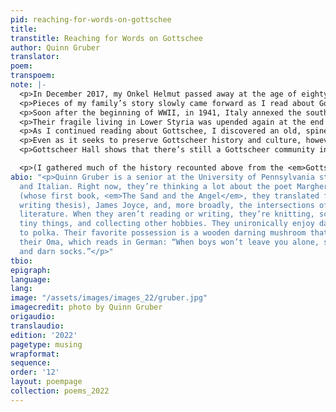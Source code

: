 ```yaml
---
pid: reaching-for-words-on-gottschee
title: 
transtitle: Reaching for Words on Gottschee
author: Quinn Gruber
translator: 
poem: 
transpoem: 
note: |-
  <p>In December 2017, my Onkel Helmut passed away at the age of eighty-four. He was stern, yet jovial, with a round and kind face. He, my Tante Resi, my sister, and I would often go on walks in the park in Queens and have simple lunches of hard-boiled eggs, ham, and bread. Occasionally, he taught me bits of German, like the slogan written on the thin yellow tag of a Steiff teddy bear: <em>Knopf im Ohr, “button in ear.”</em> After the funeral, we all went somberly to eat together at a place called Gottscheer Hall. My mother told my sister and I that Onkel Helmut, like the rest of my father’s side of the family, was from a place called Gottschee. Sitting in the car, trying to wrap my head around the pronunciation of the name, I reevaluated my family’s history. My father always told us that our family was from Germany. Stray German words flit through our conversations, like <em>schlafen</em> (“to sleep”) and <em>Schatz</em> (an endearment, literally “treasure”). Yet, my Oma and Auntie’s immigration papers list Yugoslavia and Austria-Hungary as their countries of origin. I always felt that I lacked some crucial piece of information that would bring all these scattered bits of history and culture together — Gottschee was that keystone.</p>
  <p>Pieces of my family’s story slowly came forward as I read about Gottschee’s history. Gottschee was a small region in present-day Kočevje, Slovenia, that Germanic farmers settled in the thirteenth century. Their language, Gottscheerisch, is a dialect of medieval German; Gottscheers, like my Onkel Helmut and my grandmother, could speak German, but a German speaker couldn’t understand Gottscheerisch. Gottscheers used German in business contexts and spoke Gottscheerisch at home, a linguistic island surrounded by Slovenian-speaking neighbors. This linguistic fluidity mirrors the confusion surrounding the Gottscheers’ identity, as clashing empires passed the county back and forth over the course of its history. Outside observers and Gottscheers themselves have identified Gottscheers as German, Austrian, Slavic, yet also as an entirely distinct people. I understand why my father never mentioned Gottschee — I don’t know how to talk about it without giving a history lesson. The most important part of this history begins in 1918, when Gottschee became a part of Yugoslavia after the fall of Austria-Hungary. Gottschee’s few colleges were closed, and Slovenian became the county’s only official language, although due to many children’s complete lack of understanding of Slovenian, public school instruction was eventually conducted half in German and half in Slovenian. Gottschee soon changed hands again, however, with much more severe consequences for its people.</p>
  <p>Soon after the beginning of WWII, in 1941, Italy annexed the southern part of Yugoslavia, which included Gottschee. My Tante Berta Kropf, who lived in Gottschee during the annexation, wrote that the Gottscheers received an ultimatum that they either needed to assimilate into Italy or move to Germany. Propaganda promising prosperity in Nazi Germany, some of it spread by Gottscheer leaders, and the threat of cultural erasure forced nearly all the Gottscheers to comply. They soon found, however, that they were not relocated to Germany, but to Lower Styria (near the current border of Croatia), into the homes of Slovenians who were taken to Nazi labor camps. They left the farms they had cultivated for centuries to find themselves forced into often-cramped conditions with little land. I’m sure that part of why my father never mentioned Gottschee is the Gottscheers’s role, although unwilling, in Nazi Germany’s atrocities against Slavs. I sit and wonder how many Gottscheers genuinely believed in Hitler’s Pan-Germanism, and how many simply followed their relatives and neighbors or felt that they had no choice but to leave. Yet the Nazi Party also banned the use of Gottscheerisch, seeking to fully Germanize the Gottscheers and to erase their culture.</p>
  <p>Their fragile living in Lower Styria was upended again at the end of WWII, when Nazi Germany was expelled from Yugoslavia. The Gottscheers had no right whatsoever to stay, but they were not allowed to return to their homes in Gottschee, as it became part of Yugoslavia. The Anti-Fascist Council for the Liberation of Yugoslavia (AVNOJ), led by Josip Broz Tito, held all ethnic Germans, including the Gottscheers, responsible for Nazi Germany’s crimes during the war. Gottscheerisch and German were banned permanently, replaced by Slovenian. In 1945, the Department for People’s Protection (OZNA) carried out a campaign to eradicate or evict ethnic Germans living in Yugoslavia. Thousands of Gottscheers and other ethnic Germans were held in the Sterntal concentration camp, located in present-day Kidričevo, Slovenia, where two to seven thousand people died. In addition, around eight to twelve thousand Gottscheers were stripped of their possessions and land and marched to Austria in August 1945. About three thousand people died on the march; those who survived were placed in overcrowded refugee camps in Austria. I wonder, too, what it must have felt like for the Gottscheers, most of whom wanted no affiliation with Germany whatsoever, to be forced to move, then to be treated brutally by the OZNA, only to be rejected as outsiders in Germany and Austria. Some Gottscheers remained in Gottschee — particularly those who had agreed to fight with the Yugoslavian partisans — some stayed in Austria, some went to Canada, but most immigrated to the United States. And even there, many Gottscheers were received with hostility; my grandmother, who was born in New York but spoke German as a first-generation Gottscheer American, was frequently called a Nazi by her classmates; meanwhile, her relatives were suffering because of Nazi Germany’s crimes.</p>
  <p>As I continued reading about Gottschee, I discovered an old, spineless book entitled <em>Gottscheer Gedenkbuch</em> (<em>Gottscheer Memorial-Book</em>) tucked away in the back corner of my family’s office. Its light blue cover, embossed with the city seal of Gottschee, was held on by the oldest-looking masking tape I’ve ever seen. On the title page, it reads: “Herausgegeben un mit dem Reingewinne dieses Buches dem in Not befindlichen Gottscheer Folk zu helfen.” “Published to help the Gottscheer people in need with the book’s net profit.” Many Gottscheers immigrated to Brooklyn and Queens or the Midwest at the turn of the twentieth century and established a variety of Gottscheer cultural associations to preserve a sense of community in the States. These Gottscheers, as a part of the Gottscheer Relief Association, wrote and sold the memorial-book to raise funds for the Gottscheer refugees after WWII; my Tante Kropf writes gratefully of the clothing and food her family received. I don’t know which of my relatives purchased this book — my father didn’t even know we owned it — but I can find many of my relatives’ names in the lists of hundreds of Gottscheers who settled in the United States. Written in German and English, it comprises writings on Gottschee, information on the various Gottscheer organizations in the United States, and advertisements for Gottscheer businesses. I’m still struck by how much care was put into compiling the book, which included even people’s old house numbers back in Gottschee, so you might recognize a neighbor even if you forgot their name.</p>
  <p>Even as it seeks to preserve Gottscheer history and culture, however, the <em>Gottscheer Memorial-Book</em> rings a sense of inevitable loss. In the words of John Kikel, a lawyer from Ridgewood, Queens, who led the Gottscheer Relief Association, Gottscheerisch “dies with the first generation.” The pressure to Americanize, to stop speaking your own language and celebrating your own culture, is difficult to resist, especially as new generations are born. But what happens to a language and a culture when a home country no longer exists to maintain it? When the Gottscheers immigrated to the States, they accepted that with the loss of their country came the loss of their language. My grandmother was the last person in my close family who spoke Gottscheerisch; she passed in April 2018, soon after my Onkel Helmut. I know that Americanization has significantly benefited my family. Whiteness, especially American whiteness, opens innumerable doors and protects me from facing opposition due to other facets of my identity. But I feel a deep grief when I think about the fate of Gottschee and Gottscheerisch. I had barely discovered my ancestry, only to find that my family’s language is nearly extinct. I still don’t know what to say to people when they ask me where my family is from. Do I explain? Do I call myself German, which is accurate and not at the same time? Is it even relevant to me, three generations removed from my great-grandparents who immigrated here? I remember once telling my Tante Resi that I wanted to learn German. She told me I didn’t have to, and though she didn’t say it, I heard the hidden meaning — you live in the United States. You only need English. Yet I feel like something’s missing; I reach for a language I need to speak but I will most likely never learn.</p>
  <p>Gottscheer Hall shows that there’s still a Gottscheer community in the United States, but most estimate that only one hundred Gottscheerisch speakers are still alive. I know that I will never learn to speak Gottscheerisch, no matter how much I wish I could go back in time and cajole my grandmother into teaching me. But I can learn from what others have written and record my own family’s stories. It is most likely too late to save Gottscheerisch outside of books, but it might not be too late for us to record, listen to, and learn from speakers of other minority languages. Colonialism, the pressure of assimilation, the ease of communication through digital media, and the growing dominance of English and a select few other languages all threaten the extinction of at least half the world’s languages by 2100, according to UNESCO. Entire cultures and histories live inside every language. Organizations like Wikitongues, the Endangered Languages Project, and language schools established by Native/Indigenous peoples and other minority language speakers are doing crucial work to keep endangered languages alive. As people living in an increasingly interwoven world, we must do what we can to carry our own histories and languages forward and to reckon with the pain, but also the comfort and joy, that they bring. That’s how we stay alive.</p>

  <p>(I gathered much of the history recounted above from the <em>Gottscheer Memorial-Book</em>, Tante Kropf’s account, “An Homage to the Quiet Heroes who were our Parents,” a 2015 Smithsonian article on Gottschee by Daniel Gross, and information on Gottschee from the Gottscheer Heritage and Genealogy Association and Gottscheer Hall. For a short overview of the Gottscheerisch language written in English, John Dyneley Prince, the ambassador to Yugoslavia at the time, wrote an article in 1931 called “The Gottschee Germans of Slovenia” that articulates many of the grammatical differences between Gottscheerisch and German. There are also many German-language resources on Gottschee available online.)</p>
abio: "<p>Quinn Gruber is a senior at the University of Pennsylvania studying English
  and Italian. Right now, they’re thinking a lot about the poet Margherita Guidacci
  (whose first book, <em>The Sand and the Angel</em>, they translated for their creative
  writing thesis), James Joyce, and, more broadly, the intersections of science and
  literature. When they aren’t reading or writing, they’re knitting, sculpting very
  tiny things, and collecting other hobbies. They unironically enjoy dancing and listening
  to polka. Their favorite possession is a wooden darning mushroom that belonged to
  their Oma, which reads in German: “When boys won’t leave you alone, stay at home
  and darn socks.”</p>"
tbio: 
epigraph: 
language: 
lang: 
image: "/assets/images/images_22/gruber.jpg"
imagecredit: photo by Quinn Gruber
origaudio: 
translaudio: 
edition: '2022'
pagetype: musing
wrapformat: 
sequence: 
order: '12'
layout: poempage
collection: poems_2022
---
```

